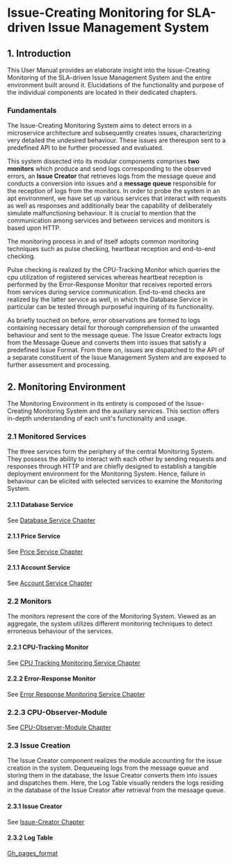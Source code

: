 # Issue-Creating Monitoring for SLA-driven Issue Management System

## 1. Introduction
This User Manual provides an elaborate insight into the Issue-Creating Monitoring of the SLA-driven Issue Management System and the entire environment built around it. Elucidations of the functionality and purpose of the individual components are located in their dedicated chapters. 

### Fundamentals
The Issue-Creating Monitoring System aims to detect errors in a microservice architecture and subsequently creates issues, characterizing very detailed the undesired behaviour. These issues are thereupon sent to a predefined API to be further processed and evaluated. 

This system dissected into its modular components comprises **two monitors** which produce and send logs corresponding to the observed errors, an **Issue Creator** that retrieves logs from the message queue and conducts a conversion into issues and a **message queue** responsible for the reception of logs from the monitors. In order to probe the system in an apt environment, we have set up various services that interact with requests as well as responses and additionally bear the capability of deliberately simulate malfunctioning behaviour. It is crucial to mention that the communication among services and between services and monitors is based upon HTTP. 

The monitoring process in and of itself adopts common monitoring techniques such as pulse checking, heartbeat reception and end-to-end checking. 

Pulse checking is realized by the CPU-Tracking Monitor which queries the cpu utilization of registered services whereas heartbeat reception is performed by the Error-Response Monitor that receives reported errors from services during service communication. End-to-end checks are realized by the latter service as well, in which the Database Service in particular can be tested through purposeful inquiring of its functionality. 

As briefly touched on before, error observations are formed to logs containing necessary detail for thorough comprehension of the unwanted behaviour and sent to the message queue. The Issue Creator extracts logs from the Message Queue and converts them into issues that satisfy a predefined Issue Format. From there on, issues are dispatched to the API of a separate constituent of the Issue Management System and are exposed to further assessment and processing.

## 2. Monitoring Environment
The Monitoring Environment in its entirety is composed of the Issue-Creating Monitoring System and the auxiliary services. This section offers in-depth understanding of each unit's functionality and usage.

### 2.1 Monitored Services 
The three services form the periphery of the central Monitoring System. They possess the ability to interact with each other by sending requests and responses through HTTP  and are chiefly designed to establish a tangible deployment environment for the Monitoring System. Hence, failure in behaviour can be elicited with selected services to examine the Monitoring System.

#### 2.1.1 Database Service
See [Database Service Chapter](https://ccims.github.io/overview-and-documentation/database-service)

#### 2.1.1 Price Service
See [Price Service Chapter](https://ccims.github.io/overview-and-documentation/price-service)

#### 2.1.1 Account Service
See [Account Service Chapter](https://ccims.github.io/overview-and-documentation/account-service)

### 2.2 Monitors 
The monitors represent the core of the Monitoring System. Viewed as an aggregate, the system utilizes different monitoring techniques to detect erroneous behaviour of the services. 

#### 2.2.1 CPU-Tracking Monitor
See [CPU Tracking Monitoring Service Chapter](https://ccims.github.io/overview-and-documentation/cpu-tracking-monitor)

#### 2.2.2 Error-Response Monitor

See [Error Response Monitoring Service Chapter](https://ccims.github.io/overview-and-documentation/error-response-monitor)

### 2.2.3 CPU-Observer-Module
See [CPU-Observer-Module Chapter](https://ccims.github.io/overview-and-documentation/cpu-observer-module)

### 2.3 Issue Creation 
The Issue Creator component realizes the module accounting for the issue creation in the system. Dequeueing logs from the message queue and storing them in the database, the Issue Creator converts them into issues and dispatches them. Here, the Log Table visually renders the logs residing in the database of the Issue Creator after retrieval from the message queue.

#### 2.3.1 Issue Creator
See [Issue-Creator Chapter](https://ccims.github.io/overview-and-documentation/issue-creator)
#### 2.3.2 Log Table

[Gh_pages_format](https://ccims.github.io/overview-and-documentation/Gh_pages_format)

